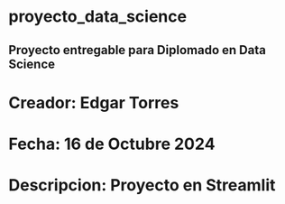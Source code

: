 # proyecto_data_science

## Proyecto entregable para Diplomado en Data Science

# Creador: Edgar Torres
# Fecha: 16 de Octubre 2024
# Descripcion: Proyecto en Streamlit 
